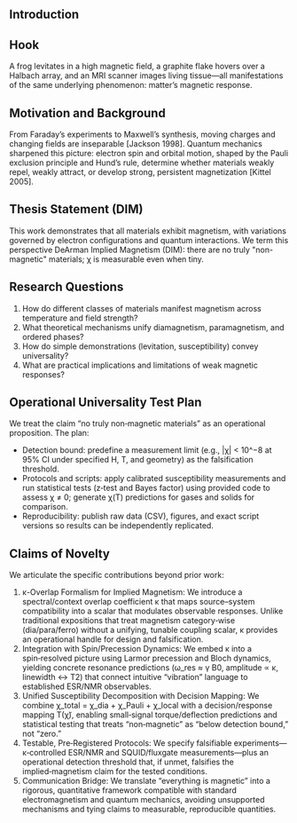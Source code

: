 Introduction
------------

Hook
----
A frog levitates in a high magnetic field, a graphite flake hovers over a Halbach array, and an MRI scanner images living tissue—all manifestations of the same underlying phenomenon: matter’s magnetic response.

Motivation and Background
-------------------------
From Faraday’s experiments to Maxwell’s synthesis, moving charges and changing fields are inseparable [Jackson 1998]. Quantum mechanics sharpened this picture: electron spin and orbital motion, shaped by the Pauli exclusion principle and Hund’s rule, determine whether materials weakly repel, weakly attract, or develop strong, persistent magnetization [Kittel 2005].

Thesis Statement (DIM)
----------------
This work demonstrates that all materials exhibit magnetism, with variations governed by electron configurations and quantum interactions. We term this perspective DeArman Implied Magnetism (DIM): there are no truly "non-magnetic" materials; χ is measurable even when tiny.

Research Questions
------------------
1. How do different classes of materials manifest magnetism across temperature and field strength?
2. What theoretical mechanisms unify diamagnetism, paramagnetism, and ordered phases?
3. How do simple demonstrations (levitation, susceptibility) convey universality?
4. What are practical implications and limitations of weak magnetic responses?

Operational Universality Test Plan
----------------------------------
We treat the claim “no truly non‑magnetic materials” as an operational proposition. The plan:
- Detection bound: predefine a measurement limit (e.g., |χ| < 10^−8 at 95% CI under specified H, T, and geometry) as the falsification threshold.
- Protocols and scripts: apply calibrated susceptibility measurements and run statistical tests (z‑test and Bayes factor) using provided code to assess χ ≠ 0; generate χ(T) predictions for gases and solids for comparison.
- Reproducibility: publish raw data (CSV), figures, and exact script versions so results can be independently replicated.

Claims of Novelty
-----------------
We articulate the specific contributions beyond prior work:
1) κ-Overlap Formalism for Implied Magnetism: We introduce a spectral/context overlap coefficient κ that maps source–system compatibility into a scalar that modulates observable responses. Unlike traditional expositions that treat magnetism category‑wise (dia/para/ferro) without a unifying, tunable coupling scalar, κ provides an operational handle for design and falsification.
2) Integration with Spin/Precession Dynamics: We embed κ into a spin‑resolved picture using Larmor precession and Bloch dynamics, yielding concrete resonance predictions (ω_res ≈ γ B0, amplitude ∝ κ, linewidth ↔ T2) that connect intuitive “vibration” language to established ESR/NMR observables.
3) Unified Susceptibility Decomposition with Decision Mapping: We combine χ_total = χ_dia + χ_Pauli + χ_local with a decision/response mapping T(χ̃), enabling small‑signal torque/deflection predictions and statistical testing that treats “non‑magnetic” as “below detection bound,” not “zero.”
4) Testable, Pre‑Registered Protocols: We specify falsifiable experiments—κ‑controlled ESR/NMR and SQUID/fluxgate measurements—plus an operational detection threshold that, if unmet, falsifies the implied‑magnetism claim for the tested conditions.
5) Communication Bridge: We translate “everything is magnetic” into a rigorous, quantitative framework compatible with standard electromagnetism and quantum mechanics, avoiding unsupported mechanisms and tying claims to measurable, reproducible quantities.